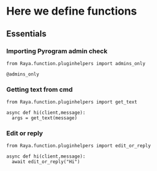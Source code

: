 # Here we define functions

## Essentials
### Importing Pyrogram admin check
```python3
from Raya.function.pluginhelpers import admins_only

@admins_only
```

### Getting text from cmd
```python3
from Raya.function.pluginhelpers import get_text

async def hi(client,message):
  args = get_text(message)
```

### Edit or reply
```python3
from Raya.function.pluginhelpers import edit_or_reply

async def hi(client,message):
  await edit_or_reply("Hi")
```

